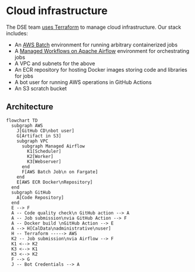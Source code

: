 # Cloud infrastructure

The DSE team [uses Terraform](../code/terraform-local-setup.md) to manage cloud infrastructure.
Our stack includes:

* An [AWS Batch](https://aws.amazon.com/batch/) environment for running arbitrary containerized jobs
* A [Managed Workflows on Apache Airflow](https://aws.amazon.com/managed-workflows-for-apache-airflow/) environment for orchestrating jobs
* A VPC and subnets for the above
* An ECR repository for hosting Docker images storing code and libraries for jobs
* A bot user for running AWS operations in GitHub Actions
* An S3 scratch bucket

## Architecture

```mermaid
flowchart TD
  subgraph AWS
    J[GitHub CD\nbot user]
    G[Artifact in S3]
    subgraph VPC
      subgraph Managed Airflow
        K1[Scheduler]
        K2[Worker]
        K3[Webserver]
      end
      F[AWS Batch Job\n on Fargate]
    end
    E[AWS ECR Docker\nRepository]
  end
  subgraph GitHub
    A[Code Repository]
  end
  E --> F
  A -- Code quality check\n GitHub action --> A
  A -- Job submission\nvia GitHub Action --> F
  A -- Docker build \nGitHub Action --> E
  A --> H[CalData\nadministrative\nuser]
  H -- Terraform -----> AWS
  K2 -- Job submission\nvia Airflow --> F
  K1 <--> K2
  K3 <--> K1
  K3 <--> K2
  F --> G
  J -- Bot Credentials --> A
```
